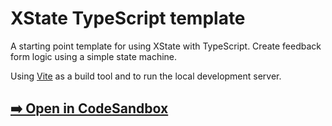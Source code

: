 # XState TypeScript template

A starting point template for using XState with TypeScript. Create feedback form logic using a simple state machine.

Using [Vite](https://vitejs.dev/) as a build tool and to run the local development server.

## [➡️ Open in CodeSandbox](https://codesandbox.io/p/sandbox/github/davidkpiano/xstate/tree/master/templates/vanilla-ts?file=%2Fsrc%2FfeedbackMachine.ts)
